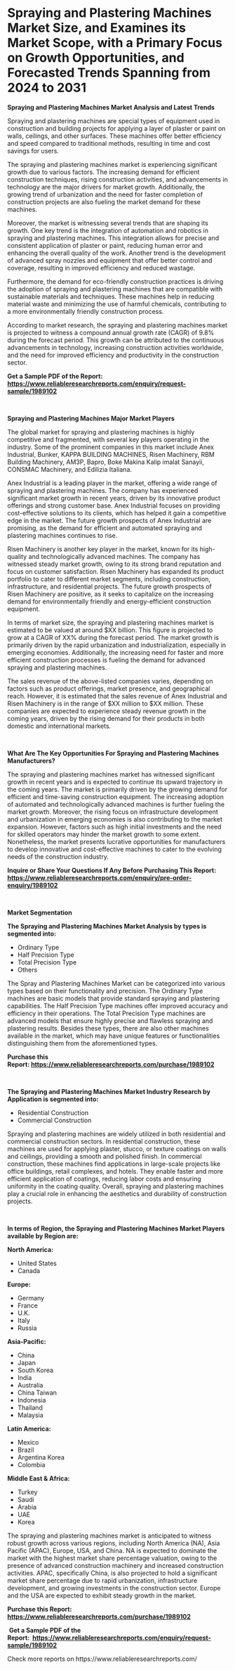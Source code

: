 <p><h1>Spraying and Plastering Machines Market Size, and Examines its Market Scope, with a Primary Focus on Growth Opportunities, and Forecasted Trends Spanning from 2024 to 2031</h1></p><p><strong>Spraying and Plastering Machines Market Analysis and Latest Trends</strong></p>
<p><p>Spraying and plastering machines are special types of equipment used in construction and building projects for applying a layer of plaster or paint on walls, ceilings, and other surfaces. These machines offer better efficiency and speed compared to traditional methods, resulting in time and cost savings for users.</p><p>The spraying and plastering machines market is experiencing significant growth due to various factors. The increasing demand for efficient construction techniques, rising construction activities, and advancements in technology are the major drivers for market growth. Additionally, the growing trend of urbanization and the need for faster completion of construction projects are also fueling the market demand for these machines.</p><p>Moreover, the market is witnessing several trends that are shaping its growth. One key trend is the integration of automation and robotics in spraying and plastering machines. This integration allows for precise and consistent application of plaster or paint, reducing human error and enhancing the overall quality of the work. Another trend is the development of advanced spray nozzles and equipment that offer better control and coverage, resulting in improved efficiency and reduced wastage.</p><p>Furthermore, the demand for eco-friendly construction practices is driving the adoption of spraying and plastering machines that are compatible with sustainable materials and techniques. These machines help in reducing material waste and minimizing the use of harmful chemicals, contributing to a more environmentally friendly construction process.</p><p>According to market research, the spraying and plastering machines market is projected to witness a compound annual growth rate (CAGR) of 9.8% during the forecast period. This growth can be attributed to the continuous advancements in technology, increasing construction activities worldwide, and the need for improved efficiency and productivity in the construction sector.</p></p>
<p><strong>Get a Sample PDF of the Report:&nbsp; <a href="https://www.reliableresearchreports.com/enquiry/request-sample/1989102">https://www.reliableresearchreports.com/enquiry/request-sample/1989102</a></strong></p>
<p>&nbsp;</p>
<p><strong>Spraying and Plastering Machines Major Market Players</strong></p>
<p><p>The global market for spraying and plastering machines is highly competitive and fragmented, with several key players operating in the industry. Some of the prominent companies in this market include Anex Industrial, Bunker, KAPPA BUILDING MACHINES, Risen Machinery, RBM Building Machinery, AM3P, Bapro, Boke Makina Kalip imalat Sanayii, CONSMAC Machinery, and Edilizia Italiana.</p><p>Anex Industrial is a leading player in the market, offering a wide range of spraying and plastering machines. The company has experienced significant market growth in recent years, driven by its innovative product offerings and strong customer base. Anex Industrial focuses on providing cost-effective solutions to its clients, which has helped it gain a competitive edge in the market. The future growth prospects of Anex Industrial are promising, as the demand for efficient and automated spraying and plastering machines continues to rise.</p><p>Risen Machinery is another key player in the market, known for its high-quality and technologically advanced machines. The company has witnessed steady market growth, owing to its strong brand reputation and focus on customer satisfaction. Risen Machinery has expanded its product portfolio to cater to different market segments, including construction, infrastructure, and residential projects. The future growth prospects of Risen Machinery are positive, as it seeks to capitalize on the increasing demand for environmentally friendly and energy-efficient construction equipment.</p><p>In terms of market size, the spraying and plastering machines market is estimated to be valued at around $XX billion. This figure is projected to grow at a CAGR of XX% during the forecast period. The market growth is primarily driven by the rapid urbanization and industrialization, especially in emerging economies. Additionally, the increasing need for faster and more efficient construction processes is fueling the demand for advanced spraying and plastering machines.</p><p>The sales revenue of the above-listed companies varies, depending on factors such as product offerings, market presence, and geographical reach. However, it is estimated that the sales revenue of Anex Industrial and Risen Machinery is in the range of $XX million to $XX million. These companies are expected to experience steady revenue growth in the coming years, driven by the rising demand for their products in both domestic and international markets.</p></p>
<p>&nbsp;</p>
<p><strong>What Are The Key Opportunities For Spraying and Plastering Machines Manufacturers?</strong></p>
<p><p>The spraying and plastering machines market has witnessed significant growth in recent years and is expected to continue its upward trajectory in the coming years. The market is primarily driven by the growing demand for efficient and time-saving construction equipment. The increasing adoption of automated and technologically advanced machines is further fueling the market growth. Moreover, the rising focus on infrastructure development and urbanization in emerging economies is also contributing to the market expansion. However, factors such as high initial investments and the need for skilled operators may hinder the market growth to some extent. Nonetheless, the market presents lucrative opportunities for manufacturers to develop innovative and cost-effective machines to cater to the evolving needs of the construction industry.</p></p>
<p><strong>Inquire or Share Your Questions If Any Before Purchasing This Report: <a href="https://www.reliableresearchreports.com/enquiry/pre-order-enquiry/1989102">https://www.reliableresearchreports.com/enquiry/pre-order-enquiry/1989102</a></strong></p>
<p>&nbsp;</p>
<p><strong>Market Segmentation</strong></p>
<p><strong>The Spraying and Plastering Machines Market Analysis by types is segmented into:</strong></p>
<p><ul><li>Ordinary Type</li><li>Half Precision Type</li><li>Total Precision Type</li><li>Others</li></ul></p>
<p><p>The Spray and Plastering Machines Market can be categorized into various types based on their functionality and precision. The Ordinary Type machines are basic models that provide standard spraying and plastering capabilities. The Half Precision Type machines offer improved accuracy and efficiency in their operations. The Total Precision Type machines are advanced models that ensure highly precise and flawless spraying and plastering results. Besides these types, there are also other machines available in the market, which may have unique features or functionalities distinguishing them from the aforementioned types.</p></p>
<p><strong>Purchase this Report:&nbsp;<a href="https://www.reliableresearchreports.com/purchase/1989102">https://www.reliableresearchreports.com/purchase/1989102</a></strong></p>
<p>&nbsp;</p>
<p><strong>The Spraying and Plastering Machines Market Industry Research by Application is segmented into:</strong></p>
<p><ul><li>Residential Construction</li><li>Commercial Construction</li></ul></p>
<p><p>Spraying and plastering machines are widely utilized in both residential and commercial construction sectors. In residential construction, these machines are used for applying plaster, stucco, or texture coatings on walls and ceilings, providing a smooth and polished finish. In commercial construction, these machines find applications in large-scale projects like office buildings, retail complexes, and hotels. They enable faster and more efficient application of coatings, reducing labor costs and ensuring uniformity in the coating quality. Overall, spraying and plastering machines play a crucial role in enhancing the aesthetics and durability of construction projects.</p></p>
<p>&nbsp;</p>
<p><strong>In terms of Region, the Spraying and Plastering Machines Market Players available by Region are:</strong></p>
<p>
    <p> <strong> North America: </strong>
        <ul>
            <li>United States</li>
            <li>Canada</li>
        </ul>
        </p> 
    <p> <strong> Europe: </strong>
        <ul>
            <li>Germany</li>
            <li>France</li>
            <li>U.K.</li>
            <li>Italy</li>
            <li>Russia</li>
        </ul>
        </p> 
    <p> <strong> Asia-Pacific: </strong>
        <ul>
            <li>China</li>
            <li>Japan</li>
            <li>South Korea</li>
            <li>India</li>
            <li>Australia</li>
            <li>China Taiwan</li>
            <li>Indonesia</li>
            <li>Thailand</li>
            <li>Malaysia</li>
        </ul>
        </p> 
    <p> <strong> Latin America: </strong>
        <ul>
            <li>Mexico</li>
            <li>Brazil</li>
            <li>Argentina Korea</li>
            <li>Colombia</li>
        </ul>
        </p> 
    <p> <strong> Middle East & Africa: </strong>
        <ul>
            <li>Turkey</li>
            <li>Saudi</li>
            <li>Arabia</li>
            <li>UAE</li>
            <li>Korea</li>
        </ul>
    </p>
    </p>
<p><p>The spraying and plastering machines market is anticipated to witness robust growth across various regions, including North America (NA), Asia Pacific (APAC), Europe, USA, and China. NA is expected to dominate the market with the highest market share percentage valuation, owing to the presence of advanced construction machinery and increased construction activities. APAC, specifically China, is also projected to hold a significant market share percentage due to rapid urbanization, infrastructure development, and growing investments in the construction sector. Europe and the USA are expected to exhibit steady growth in the market.</p></p>
<p><strong>Purchase this Report: <a href="https://www.reliableresearchreports.com/purchase/1989102">https://www.reliableresearchreports.com/purchase/1989102</a></strong></p>
<p>&nbsp;<strong>Get a Sample PDF of the Report:&nbsp;&nbsp;<a href="https://www.reliableresearchreports.com/enquiry/request-sample/1989102">https://www.reliableresearchreports.com/enquiry/request-sample/1989102</a></strong></p>
<p><strong></strong></p>
<p>Check more reports on https://www.reliableresearchreports.com/</p>